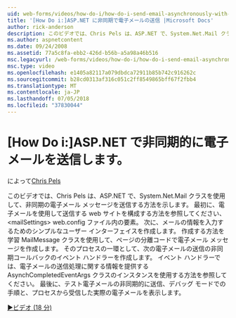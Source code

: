 ```yaml
---
uid: web-forms/videos/how-do-i/how-do-i-send-email-asynchronously-with-aspnet
title: '[How Do i:]ASP.NET に非同期で電子メールの送信 |Microsoft Docs'
author: rick-anderson
description: このビデオでは、Chris Pels は、ASP.NET で、System.Net.Mail クラスを使用して、非同期の電子メール メッセージを送信する方法を示します。 最初に、web si を構成する方法を参照してください.
ms.author: aspnetcontent
ms.date: 09/24/2008
ms.assetid: 77a5c8fa-ebb2-426d-b56b-a5a98a46b516
msc.legacyurl: /web-forms/videos/how-do-i/how-do-i-send-email-asynchronously-with-aspnet
msc.type: video
ms.openlocfilehash: e1405a82117a079dbdca72911b85b742c916262c
ms.sourcegitcommit: b28cd0313af316c051c2ff8549865bff67f2fbb4
ms.translationtype: MT
ms.contentlocale: ja-JP
ms.lasthandoff: 07/05/2018
ms.locfileid: "37830044"
---
```

<a name="how-do-i-send-email-asynchronously-with-aspnet"></a>[How Do i:]ASP.NET で非同期的に電子メールを送信します。
====================
によって[Chris Pels](https://twitter.com/chrispels)

このビデオでは、Chris Pels は、ASP.NET で、System.Net.Mail クラスを使用して、非同期の電子メール メッセージを送信する方法を示します。 最初に、電子メールを使用して送信する web サイトを構成する方法を参照してください、 &lt;mailSettings&gt; web.config ファイル内の要素。 次に、メールの情報を入力するためのシンプルなユーザー インターフェイスを作成します。 作成する方法を学習 MailMessage クラスを使用して、ページの分離コードで電子メール メッセージを作成します。 そのプロセスの一環として、次の電子メールの送信の非同期コールバックのイベント ハンドラーを作成します。 イベント ハンドラーでは、電子メールの送信処理に関する情報を提供する AsynchCompletedEventArgs クラスのインスタンスを使用する方法を参照してください。 最後に、テスト電子メールの非同期的に送信、デバッグ モードでの手順と、プロセスから受信した実際の電子メールを表示します。

[&#9654;ビデオ (18 分)](https://channel9.msdn.com/Blogs/ASP-NET-Site-Videos/how-do-i-send-email-asynchronously-with-aspnet)
